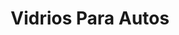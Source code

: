 ---
title: "Vidrios Para Autos"
url: /barrios-unidos/vidrios-para-autos/
shop: piezas de automóviles
---